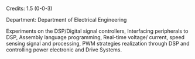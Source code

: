 Credits: 1.5 (0-0-3)

Department: Department of Electrical Engineering

Experiments on the DSP/Digital signal controllers, Interfacing peripherals to DSP, Assembly language programming, Real-time voltage/ current, speed sensing signal and processing, PWM strategies realization through DSP and controlling power electronic and Drive Systems.